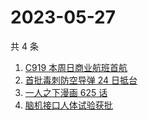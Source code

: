 # 2023-05-27

共 4 条

<!-- BEGIN ZHIHUSEARCH -->
<!-- 最后更新时间 Sat May 27 2023 15:09:52 GMT+0800 (China Standard Time) -->
1. [C919 本周日商业航班首航](https://www.zhihu.com/search?q=C919%20本周日商业航班首航)
1. [首批毒刺防空导弹 24 日抵台](https://www.zhihu.com/search?q=首批毒刺防空导弹%2024%20日抵台)
1. [一人之下漫画 625 话](https://www.zhihu.com/search?q=一人之下漫画%20625%20话)
1. [脑机接口人体试验获批](https://www.zhihu.com/search?q=脑机接口人体试验获批)
<!-- END ZHIHUSEARCH -->
